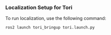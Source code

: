 ### Localization Setup for Tori

To run localization, use the following command:

```bash
ros2 launch tori_bringup tori.launch.py
